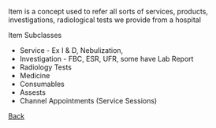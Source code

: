 Item is a concept used to refer all sorts of services, products, investigations, radiological tests we provide from a hospital

Item
Subclasses
* Service - Ex I & D, Nebulization, 
* Investigation - FBC, ESR, UFR, some have Lab Report
* Radiology Tests
* Medicine
* Consumables
* Assests
* Channel Appointments (Service Sessions)
 
[Back](https://github.com/hmislk/hmis/wiki/Knowledgebase)